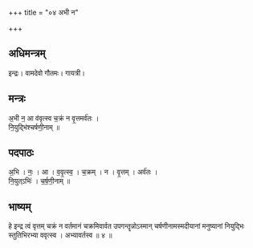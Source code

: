+++
title = "०४ अभी न"

+++
## अधिमन्त्रम्
इन्द्रः। वामदेवो गौतमः। गायत्री।

## मन्त्रः
अ॒भी न॒ आ व॑वृत्स्व च॒क्रं न वृ॒त्तमर्व॑तः ।  
नि॒युद्भि॑श्चर्षणी॒नाम् ॥

## पदपाठः
अ॒भि । नः॒ । आ । व॒वृ॒त्स्व॒ । च॒क्रम् । न । वृ॒त्तम् । अर्व॑तः ।  
नि॒युत्ऽभिः॑ । च॒र्ष॒णी॒नाम् ॥

## भाष्यम्
हे इन्द्र त्वं वृत्तम् चक्रं न वर्तमानं चक्रमिवार्वत उपगन्तॄन्नोऽस्मान् चर्षणीनामस्मदीयानां मनुष्यानां नियुद्भिः स्तुतिभिरभ्या ववृत्स्व । अभ्यावर्तस्व ॥ ४ ॥